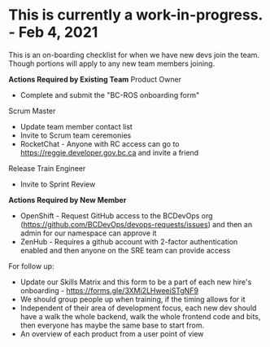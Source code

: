 # This is currently a work-in-progress. - Feb 4, 2021

This is an on-boarding checklist for when we have new devs join the team. Though portions will apply to any new team members joining.

**Actions Required by Existing Team**
Product Owner
* Complete and submit the "BC-ROS onboarding form"

Scrum Master
* Update team member contact list
* Invite to Scrum team ceremonies
* RocketChat - Anyone with RC access can go to https://reggie.developer.gov.bc.ca and invite a friend

Release Train Engineer
* Invite to Sprint Review

**Actions Required by New Member**
* OpenShift - Request GitHub access to the BCDevOps org (https://github.com/BCDevOps/devops-requests/issues) and then an admin for our namespace can approve it
* ZenHub - Requires a github account with 2-factor authentication enabled and then anyone on the SRE team can provide access


For follow up:
* Update our Skills Matrix and this form to be a part of each new hire's onboarding - https://forms.gle/3XMi2LHweeiSTgNF9
* We should group people up when training, if the timing allows for it
* Independent of their area of development focus, each new dev should have a walk the whole backend, walk the whole frontend code and bits, then everyone has maybe the same base to start from.
* An overview of each product from a user point of view


